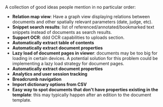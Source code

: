 A collection of good ideas people mention in no particular order:

* **Relation map view**: Have a graph view displaying relations between documents and other spatially relevant parameters (date, judge, etc).
* **Snippet search results**: list of referenced/annotated/bookmarked text snippets instead of documents as search results.
* **Support OCR**: ddd OCR capabilities to uploads section.
* **Automatically extract table of contents**
* **Automatically extract document properties**
* **Lazy load of document pages in viewer**: documents may be too big for loading in certain devices. A potential solution for this problem could be implementing a lazy load strategy for document pages.
* **Automatically extract document properties**
* **Analytics and user session tracking**
* **Breadcrumb navigation**
* **Import dictionary options from CSV**
* **Easy way to spot documents that don't have properties existing in the template**: this may typically happen after an edition to the document template.

